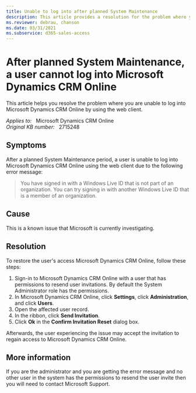 ```yaml
---
title: Unable to log into after planned System Maintenance
description: This article provides a resolution for the problem where you are unable to log into Microsoft Dynamics CRM Online by using the web client.
ms.reviewer: debrau, chanson
ms.date: 03/31/2021
ms.subservice: d365-sales-access
---
```

# After planned System Maintenance, a user cannot log into Microsoft Dynamics CRM Online

This article helps you resolve the problem where you are unable to log into Microsoft Dynamics CRM Online by using the web client.

_Applies to:_ &nbsp; Microsoft Dynamics CRM Online  
_Original KB number:_ &nbsp; 2715248

## Symptoms

After a planned System Maintenance period, a user is unable to log into Microsoft Dynamics CRM Online using the web client due to the following error message:

> You have signed in with a Windows Live ID that is not part of an organization. You can try signing in with another Windows Live ID that is a member of an organization.

## Cause

This is a known issue that Microsoft is currently investigating.

## Resolution

To restore the user's access Microsoft Dynamics CRM Online, follow these steps:

1. Sign-in to Microsoft Dynamics CRM Online with a user that has permissions to resend user invitations. By default the System Administrator role has the permissions.
1. In Microsoft Dynamics CRM Online, click **Settings**, click **Administration**, and click **Users**.
1. Open the affected user record.
1. In the ribbon, click **Send Invitation**.
1. Click **Ok** in the **Confirm Invitation Reset** dialog box.

Afterwards, the user experiencing the issue may accept the invitation to regain access to Microsoft Dynamics CRM Online.

## More information

If you are the administrator and you are getting the error message and no other user in the system has the permissions to resend the user invite then you will need to contact Microsoft Support.
